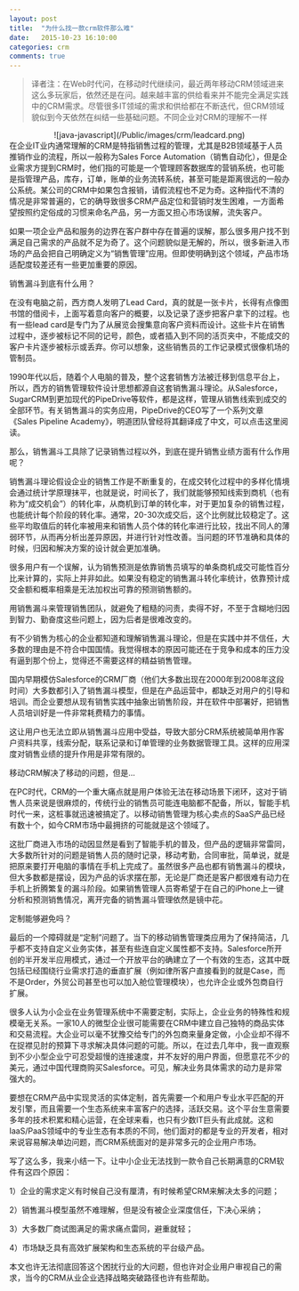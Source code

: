```yaml
---
layout: post
title:  "为什么找一款crm软件那么难"
date:   2015-10-23 16:10:00
categories: crm
comments: true
---
```


> 译者注：在Web时代问，在移动时代继续问，最近两年移动CRM领域进来这么多玩家后，依然还是在问。越来越丰富的供给看来并不能完全满足实践中的CRM需求。尽管很多IT领域的需求和供给都在不断迭代，但CRM领域貌似到今天依然在纠结一些基础问题。不同企业对CRM的理解不一样
<div align = center>
 ![java-javascript](/Public/images/crm/leadcard.png)
</div>
在企业IT业内通常理解的CRM是特指销售过程的管理，尤其是B2B领域基于人员推销作业的流程，所以一般称为Sales Force Automation（销售自动化），但是企业需求方提到CRM时，他们指的可能是一个管理顾客数据库的营销系统，也可能是指管理产品，库存，订单，账单的业务流转系统，甚至可能是距离很远的一般办公系统。某公司的CRM中如果包含报销，请假流程也不足为奇。这种指代不清的情况是非常普遍的，它的确导致很多CRM产品定位和营销时发生困难，一方面希望按照约定俗成的习惯来命名产品，另一方面又担心市场误解，流失客户。

如果一项企业产品和服务的边界在客户群中存在普遍的误解，那么很多用户找不到满足自己需求的产品就不足为奇了。这个问题貌似是无解的，所以，很多新进入市场的产品会把自己明确定义为“销售管理”应用。但即使明确到这个领域，产品市场适配度较差还有一些更加重要的原因。

销售漏斗到底有什么用？


在没有电脑之前，西方商人发明了Lead Card，真的就是一张卡片，长得有点像图书馆的借阅卡，上面写着意向客户的概要，以及记录了逐步把客户拿下的过程。也有一些lead card是专门为了从展览会搜集意向客户资料而设计。这些卡片在销售过程中，逐步被标记不同的记号，颜色，或者插入到不同的活页夹中，不能成交的客户卡片逐步被标示或丢弃。你可以想象，这些销售员的工作记录模式很像机场的管制员。

1990年代以后，随着个人电脑的普及，整个这套销售方法被迁移到信息平台上，所以，西方的销售管理软件设计思想都源自这套销售漏斗理论。从Salesforce，SugarCRM到更加现代的PipeDrive等软件，都是这样，管理从销售线索到成交的全部环节。有关销售漏斗的实务应用，PipeDrive的CEO写了一个系列文章《Sales Pipeline Academy》，明道团队曾经将其翻译成了中文，可以点击这里阅读。


那么，销售漏斗工具除了记录销售过程以外，到底在提升销售业绩方面有什么作用呢？

销售漏斗理论假设企业的销售工作是不断重复的，在成交转化过程中的多样化情境会通过统计学原理抹平，也就是说，时间长了，我们就能够预知线索到商机（也有称为“成交机会”）的转化率，从商机到订单的转化率，对于更加复杂的销售过程，也能统计每个阶段的转化率。通常，20-30次成交后，这个比例就比较稳定了。这些平均取值后的转化率被用来和销售人员个体的转化率进行比较，找出不同人的薄弱环节，从而再分析出差异原因，并进行针对性改善。当问题的环节准确和具体的时候，归因和解决方案的设计就会更加准确。

很多用户有一个误解，认为销售预测是依靠销售员填写的单条商机成交可能性百分比来计算的，实际上并非如此。如果没有稳定的销售漏斗转化率统计，依靠预计成交金额和概率相乘是无法加权出可靠的预测销售额的。

用销售漏斗来管理销售团队，就避免了粗糙的问责，卖得不好，不至于含糊地归因到智力、勤奋度这些问题上，因为后者是很难改变的。

有不少销售为核心的企业都知道和理解销售漏斗理论，但是在实践中并不信任，大多数的理由是不符合中国国情。我觉得根本的原因可能还在于竞争和成本的压力没有逼到那个份上，觉得还不需要这样的精益销售管理。

国内早期模仿Salesforce的CRM厂商（他们大多数出现在2000年到2008年这段时间）大多数都引入了销售漏斗模型，但是在产品运营中，都缺乏对用户的引导和培训。而企业要想从现有销售实践中抽象出销售阶段，并在软件中部署好，把销售人员培训好是一件非常耗费精力的事情。

这让用户也无法立即从销售漏斗应用中受益，导致大部分CRM系统被简单用作客户资料共享，线索分配，联系记录和订单管理的业务数据管理工具。这样的应用深度对销售业绩的提升作用是非常有限的。



移动CRM解决了移动的问题，但是...


在PC时代，CRM的一个重大痛点就是用户体验无法在移动场景下闭环，这对于销售人员来说是很麻烦的，传统行业的销售员可能连电脑都不配备，所以，智能手机时代一来，这桩事就迅速被搞定了。以移动销售管理为核心卖点的SaaS产品已经有数十个，如今CRM市场中最拥挤的可能就是这个领域了。

这批厂商进入市场的动因显然是看到了智能手机的普及，但产品的逻辑非常雷同，大多数所针对的问题是销售人员的随时记录，移动考勤，合同审批，简单说，就是把原来要打开电脑的事情在手机上完成了。虽然很多产品也都有销售漏斗的模块，但大多数都是摆设，因为产品的诉求摆在那，无论是厂商还是客户都很难有动力在手机上折腾繁复的漏斗阶段。如果销售管理人员寄希望于在自己的iPhone上一键分析和预测销售情况，离开完备的销售漏斗管理依然是镜中花。



定制能够避免吗？


最后的一个障碍就是“定制”问题了。当下的移动销售管理类应用为了保持简洁，几乎都不支持自定义业务实体，甚至有些连自定义属性都不支持。Salesforce所开创的半开发半应用模式，通过一个开放平台的确建立了一个有效的生态，这其中既包括已经围绕行业需求打造的垂直扩展（例如律所客户直接看到的就是Case，而不是Order，外贸公司甚至也可以加入舱位管理模块），也允许企业或外包商自行扩展。

很多人认为小企业在业务管理系统中不需要定制，实际上，企业业务的特殊性和规模毫无关系。一家10人的微型企业很可能需要在CRM中建立自己独特的商品实体和交易流程。大企业可以毫不犹豫交给专门的外包商来量身定做，小企业却不得不在捉襟见肘的预算下寻求解决具体问题的可能。所以，在过去几年中，我一直观察到不少小型企业宁可忍受超慢的连接速度，并不友好的用户界面，但愿意花不少的美元，通过中国代理商购买Salesforce。可见，解决业务具体需求的动力是非常强大的。

要想在CRM产品中实现灵活的实体定制，首先需要一个和用户专业水平匹配的开发引擎，而且需要一个生态系统来丰富客户的选择，活跃交易。这个平台生意需要多年的技术积累和精心运营，在全球来看，也只有少数IT巨头有此成就。这和IaaS/PaaS领域中的专业生态有本质的不同，他们面对的都是专业的开发者，相对来说容易解决单边问题，而CRM系统面对的是非常多元的企业用户市场。

写了这么多，我来小结一下。让中小企业无法找到一款令自己长期满意的CRM软件有这四个原因：

1）企业的需求定义有时候自己没有厘清，有时候希望CRM来解决太多的问题；

2）销售漏斗模型虽然不难理解，但是没有被企业深度信任，下决心采纳；

3）大多数厂商试图满足的需求痛点雷同，避重就轻；

4）市场缺乏具有高效扩展架构和生态系统的平台级产品。

本文也许无法彻底回答这个困扰行业的大问题，但也许对企业用户审视自己的需求，当今的CRM从业企业选择战略突破路径也许有些帮助。
